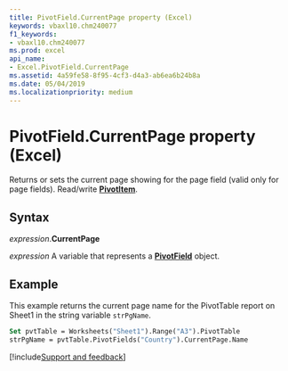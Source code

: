 ```yaml
---
title: PivotField.CurrentPage property (Excel)
keywords: vbaxl10.chm240077
f1_keywords:
- vbaxl10.chm240077
ms.prod: excel
api_name:
- Excel.PivotField.CurrentPage
ms.assetid: 4a59fe58-8f95-4cf3-d4a3-ab6ea6b24b8a
ms.date: 05/04/2019
ms.localizationpriority: medium
---
```



# PivotField.CurrentPage property (Excel)

Returns or sets the current page showing for the page field (valid only for page fields). Read/write **[PivotItem](Excel.PivotItem.md)**.


## Syntax

_expression_.**CurrentPage**

_expression_ A variable that represents a **[PivotField](Excel.PivotField.md)** object.


## Example

This example returns the current page name for the PivotTable report on Sheet1 in the string variable `strPgName`.

```vb
Set pvtTable = Worksheets("Sheet1").Range("A3").PivotTable 
strPgName = pvtTable.PivotFields("Country").CurrentPage.Name
```




[!include[Support and feedback](~/includes/feedback-boilerplate.md)]
